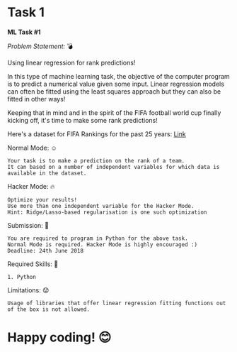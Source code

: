 # Task 1

**ML Task #1**

*Problem Statement:* :bomb:

Using linear regression for rank predictions!

In this type of machine learning task, the objective of the computer program is to predict a numerical value given some input. Linear regression models can often be fitted using the least squares approach but they can also be fitted in other ways!

Keeping that in mind and in the spirit of the FIFA football world cup finally kicking off, it's time to make some rank predictions!

Here's a dataset for FIFA Rankings for the past 25 years: [Link](https://www.kaggle.com/tadhgfitzgerald/fifa-international-soccer-mens-ranking-1993now)

Normal Mode: :relaxed:
```
Your task is to make a prediction on the rank of a team. 
It can based on a number of independent variables for which data is available in the dataset.
```
Hacker Mode: :fire:
```
Optimize your results!
Use more than one independent variable for the Hacker Mode.
Hint: Ridge/Lasso-based regularisation is one such optimization
```

Submission: :date:
```
You are required to program in Python for the above task.
Normal Mode is required. Hacker Mode is highly encouraged :)
Deadline: 24th June 2018
```

Required Skills: :muscle:
```
1. Python
```
 
Limitations: :worried:
```
Usage of libraries that offer linear regression fitting functions out of the box is not allowed.
```
# Happy coding! :blush:
